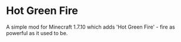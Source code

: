 Hot Green Fire
==============

A simple mod for Minecraft 1.7.10 which adds 'Hot Green Fire' - fire as powerful as it used to be.
